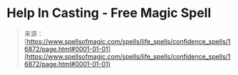 <!--yml
category: 未分类
date: 2024-06-12 18:57:38
-->

# Help In Casting - Free Magic Spell

> 来源：[https://www.spellsofmagic.com/spells/life_spells/confidence_spells/16872/page.html#0001-01-01](https://www.spellsofmagic.com/spells/life_spells/confidence_spells/16872/page.html#0001-01-01)